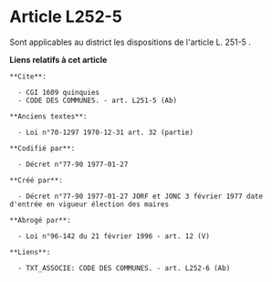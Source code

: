 # Article L252-5

Sont applicables au district les dispositions de l'article L. 251-5              .

**Liens relatifs à cet article**

	**Cite**:

	  - CGI 1609 quinquies
	  - CODE DES COMMUNES. - art. L251-5 (Ab)

	**Anciens textes**:

	  - Loi n°70-1297 1970-12-31 art. 32 (partie)

	**Codifié par**:

	  - Décret n°77-90 1977-01-27

	**Créé par**:

	  - Décret n°77-90 1977-01-27 JORF et JONC 3 février 1977 date d'entrée en vigueur élection des maires

	**Abrogé par**:

	  - Loi n°96-142 du 21 février 1996 - art. 12 (V)

	**Liens**:

	  - TXT_ASSOCIE: CODE DES COMMUNES. - art. L252-6 (Ab)
